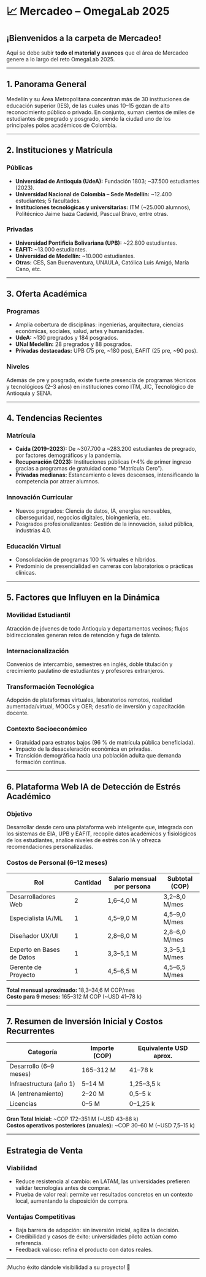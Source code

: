 # 📈 Mercadeo – OmegaLab 2025

## ¡Bienvenidos a la carpeta de Mercadeo!

Aquí se debe subir **todo el material y avances** que el área de Mercadeo genere a lo largo del reto OmegaLab 2025.

---

## 1. Panorama General

Medellín y su Área Metropolitana concentran más de 30 instituciones de educación superior (IES), de las cuales unas 10–15 gozan de alto reconocimiento público o privado. En conjunto, suman cientos de miles de estudiantes de pregrado y posgrado, siendo la ciudad uno de los principales polos académicos de Colombia.

---

## 2. Instituciones y Matrícula

### Públicas
- **Universidad de Antioquia (UdeA):** Fundación 1803; ~37.500 estudiantes (2023).
- **Universidad Nacional de Colombia – Sede Medellín:** ~12.400 estudiantes; 5 facultades.
- **Instituciones tecnológicas y universitarias:** ITM (~25.000 alumnos), Politécnico Jaime Isaza Cadavid, Pascual Bravo, entre otras.

### Privadas
- **Universidad Pontificia Bolivariana (UPB):** ~22.800 estudiantes.
- **EAFIT:** ~13.000 estudiantes.
- **Universidad de Medellín:** ~10.000 estudiantes.
- **Otras:** CES, San Buenaventura, UNAULA, Católica Luis Amigó, María Cano, etc.

---

## 3. Oferta Académica

### Programas
- Amplia cobertura de disciplinas: ingenierías, arquitectura, ciencias económicas, sociales, salud, artes y humanidades.
- **UdeA:** ~130 pregrados y 184 posgrados.
- **UNal Medellín:** 28 pregrados y 88 posgrados.
- **Privadas destacadas:** UPB (75 pre, ~180 pos), EAFIT (25 pre, ~90 pos).

### Niveles
Además de pre y posgrado, existe fuerte presencia de programas técnicos y tecnológicos (2–3 años) en instituciones como ITM, JIC, Tecnológico de Antioquia y SENA.

---

## 4. Tendencias Recientes

### Matrícula
- **Caída (2019–2023):** De ~307.700 a ~283.200 estudiantes de pregrado, por factores demográficos y la pandemia.
- **Recuperación (2023):** Instituciones públicas (+4% de primer ingreso gracias a programas de gratuidad como “Matrícula Cero”).
- **Privadas medianas:** Estancamiento o leves descensos, intensificando la competencia por atraer alumnos.

### Innovación Curricular
- Nuevos pregrados: Ciencia de datos, IA, energías renovables, ciberseguridad, negocios digitales, bioingeniería, etc.
- Posgrados profesionalizantes: Gestión de la innovación, salud pública, industrias 4.0.

### Educación Virtual
- Consolidación de programas 100 % virtuales e híbridos.
- Predominio de presencialidad en carreras con laboratorios o prácticas clínicas.

---

## 5. Factores que Influyen en la Dinámica

### Movilidad Estudiantil
Atracción de jóvenes de todo Antioquia y departamentos vecinos; flujos bidireccionales generan retos de retención y fuga de talento.

### Internacionalización
Convenios de intercambio, semestres en inglés, doble titulación y crecimiento paulatino de estudiantes y profesores extranjeros.

### Transformación Tecnológica
Adopción de plataformas virtuales, laboratorios remotos, realidad aumentada/virtual, MOOCs y OER; desafío de inversión y capacitación docente.

### Contexto Socioeconómico
- Gratuidad para estratos bajos (96 % de matrícula pública beneficiada).
- Impacto de la desaceleración económica en privadas.
- Transición demográfica hacia una población adulta que demanda formación continua.

---

## 6. Plataforma Web IA de Detección de Estrés Académico

### Objetivo
Desarrollar desde cero una plataforma web inteligente que, integrada con los sistemas de EIA, UPB y EAFIT, recopile datos académicos y fisiológicos de los estudiantes, analice niveles de estrés con IA y ofrezca recomendaciones personalizadas.

### Costos de Personal (6–12 meses)
| Rol                     | Cantidad | Salario mensual por persona | Subtotal (COP)       |
|-------------------------|----------|-----------------------------|----------------------|
| Desarrolladores Web     | 2        | 1,6–4,0 M                   | 3,2–8,0 M/mes        |
| Especialista IA/ML      | 1        | 4,5–9,0 M                   | 4,5–9,0 M/mes        |
| Diseñador UX/UI         | 1        | 2,8–6,0 M                   | 2,8–6,0 M/mes        |
| Experto en Bases de Datos | 1      | 3,3–5,1 M                   | 3,3–5,1 M/mes        |
| Gerente de Proyecto     | 1        | 4,5–6,5 M                   | 4,5–6,5 M/mes        |

**Total mensual aproximado:** 18,3–34,6 M COP/mes  
**Costo para 9 meses:** 165–312 M COP (~USD 41–78 k)

---

## 7. Resumen de Inversión Inicial y Costos Recurrentes

| Categoría               | Importe (COP) | Equivalente USD aprox. |
|-------------------------|---------------|-------------------------|
| Desarrollo (6–9 meses)  | 165–312 M     | 41–78 k                |
| Infraestructura (año 1) | 5–14 M        | 1,25–3,5 k             |
| IA (entrenamiento)      | 2–20 M        | 0,5–5 k                |
| Licencias               | 0–5 M         | 0–1,25 k               |

**Gran Total Inicial:** ~COP 172–351 M (~USD 43–88 k)  
**Costos operativos posteriores (anuales):** ~COP 30–60 M (~USD 7,5–15 k)

---

## Estrategia de Venta

### Viabilidad
- Reduce resistencia al cambio: en LATAM, las universidades prefieren validar tecnologías antes de comprar.
- Prueba de valor real: permite ver resultados concretos en un contexto local, aumentando la disposición de compra.

### Ventajas Competitivas
- Baja barrera de adopción: sin inversión inicial, agiliza la decisión.
- Credibilidad y casos de éxito: universidades piloto actúan como referencia.
- Feedback valioso: refina el producto con datos reales.

---

¡Mucho éxito dándole visibilidad a su proyecto! 🚀

